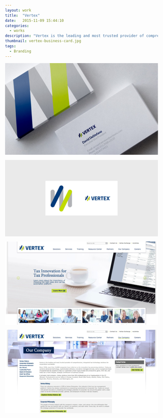 ```yaml
---
layout: work
title:  "Vertex"
date:   2015-11-09 15:44:10
categories:
  - works
description: "Vertex is the leading and most trusted provider of comprehensive, integrated tax technology solutions for corporations worldwide. Vertex needed a new logo to better portray this. While keeping some similarities to the current brand, it’s look went through refinements including a new logo, typeface, and vibe."
thumbnail: vertex-business-card.jpg
tags:
  - Branding
---
```


![vertex tax solutions business card](/img/vertex-business-card.jpg)

![vertex tax solutions logo](/img/vertex-logo3.jpg)

![vertex tax solutions website](/img/vertex-web.jpg)

![vertex tax solutions website](/img/vertex-web2.jpg)
